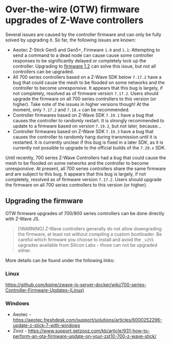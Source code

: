# Over-the-wire (OTW) firmware upgrades of Z-Wave controllers

Several issues are caused by the controller firmware and can only be fully solved by upgrading it. So far, the following issues are known:

- Aeotec Z-Stick Gen5 and Gen5+, Firmware `1.0` and `1.1`: Attempting to send a command to a dead node can cause cause some controller responses to be significantly delayed or completely lock up the controller. Upgrading to [firmware 1.2](https://aeotec.freshdesk.com/support/solutions/articles/6000252294-z-stick-gen5-v1-02-firmware-update) can solve this issue, but not all controllers can be upgraded.
- All 700 series controllers based on a Z-Wave SDK below `7.17.2` have a bug that could cause the mesh to be flooded on some networks and the controller to become unresponsive. It appears that this bug is largely, if not completely, resolved as of firmware version `7.17.2`. Users should upgrade the firmware on all 700 series controllers to this version (or higher). Take note of the issues in higher versions though! At the moment, only `7.17.2` and `7.18.x` can be recommended.
- Controller firmwares based on Z-Wave SDK `7.19.1` have a bug that causes the controller to randomly restart. It is strongly recommended to update to a firmware based on version `7.19.2`, but not later, because...
- Controller firmwares based on Z-Wave SDK `7.19.3` have a bug that causes the controller to randomly hang during transmission until it is restarted. It is currently unclear if this bug is fixed in a later SDK, as it is currently not possible to upgrade to the official builds of the `7.20.x` SDK.

Until recently, 700 series Z-Wave Controllers had a bug that could cause the mesh to be flooded on some networks and the controller to become unresponsive. At present, all 700 series controllers share the same firmware and are subject to this bug. It appears that this bug is largely, if not completely, resolved as of firmware version `7.17.2`. Users should upgrade the firmware on all 700 series controllers to this version (or higher).

## Upgrading the firmware

OTW firmware upgrades of 700/800 series controllers can be done directly with Z-Wave JS.

> [!WARNING] Z-Wave controllers generally do not allow downgrading the firmware, at least not without compiling a custom bootloader. Be careful which firmware you choose to install and avoid the `_v255` upgrades available from Silicon Labs - those can not be upgraded either.

More details can be found under the following links:

### Linux

https://github.com/kpine/zwave-js-server-docker/wiki/700-series-Controller-Firmware-Updates-(Linux)

### Windows

- Aeotec - https://aeotec.freshdesk.com/support/solutions/articles/6000252296-update-z-stick-7-with-windows
- Zooz - https://www.support.getzooz.com/kb/article/931-how-to-perform-an-ota-firmware-update-on-your-zst10-700-z-wave-stick/
